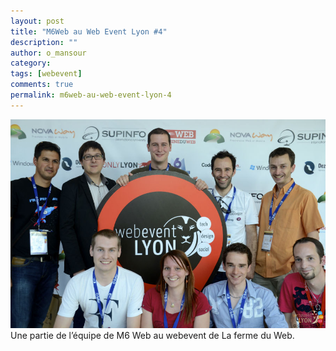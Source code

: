 ```yaml
---
layout: post
title: "M6Web au Web Event Lyon #4"
description: ""
author: o_mansour
category: 
tags: [webevent]
comments: true  
permalink: m6web-au-web-event-lyon-4
---
```


![Une partie de l’équipe de M6 Web au webevent de La ferme du Web.](/tech.bedrockstreaming.com/public/images/posts/m6web-webevent.jpg)
Une partie de l’équipe de M6 Web au webevent de La ferme du Web.


